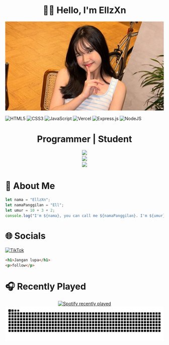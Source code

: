 <div align="center">
<h1>👋🏻 Hello, I'm EllzXn</h1>
</div>

![myIstri](img/ribka.jpg)

![HTML5](https://img.shields.io/badge/html5-%23E34F26.svg?style=for-the-badge&logo=html5&logoColor=white) ![CSS3](https://img.shields.io/badge/css3-%231572B6.svg?style=for-the-badge&logo=css3&logoColor=white) ![JavaScript](https://img.shields.io/badge/javascript-%23323330.svg?style=for-the-badge&logo=javascript&logoColor=%23F7DF1E) ![Vercel](https://img.shields.io/badge/vercel-%23000000.svg?style=for-the-badge&logo=vercel&logoColor=white) ![Express.js](https://img.shields.io/badge/express.js-%23404d59.svg?style=for-the-badge&logo=express&logoColor=%2361DAFB) ![NodeJS](https://img.shields.io/badge/node.js-6DA55F?style=for-the-badge&logo=node.js&logoColor=white)

<div align="center">
<h1>Programmer | Student</h1>
</div>

<div align="center">
<img src="https://github-readme-stats.vercel.app/api?username=EllzXn&theme=dark&hide_border=false&include_all_commits=true&count_private=true"/>
</div>
<div align="center">
<img src="https://nirzak-streak-stats.vercel.app/?user=EllzXn&theme=dark&hide_border=false"/>
</div>
<div align="center">
<img src="https://github-readme-stats.vercel.app/api/top-langs/?username=EllzXn&theme=dark&hide_border=false&include_all_commits=true&count_private=true&layout=compact"/>
</div>

# 💫 About Me
```js
let nama = "EllzXn";
let namaPanggilan = "Ell";
let umur = 10 + 3 + 2;
console.log("I'm ${nama}, you can call me ${namaPanggilan}. I'm ${umur} years old")
```

# 🌐 Socials
[![TikTok](https://img.shields.io/badge/TikTok-%23000000.svg?logo=TikTok&logoColor=white)](https://tiktok.com/@ell_zxn)
```html
<h1>Jangan lupa</h1>
<p>follow</p>
```

<!-- Proudly created with GPRM ( https://gprm.itsvg.in ) -->

# 🎧 Recently Played
<div align="center">
  <a href="https://open.spotify.com/user/31uf7wzaea27553yo2fnfdddowfq">
    <img src="https://spotify-recently-played-readme.vercel.app/api?user=31uf7wzaea27553yo2fnfdddowfq&count=5&unique=false" alt="Spotify recently played"/>
  </a>
</div>

<img src="https://raw.githubusercontent.com/EllzXn/EllzXn/output/snake.svg" alt="Snake animation"/>
